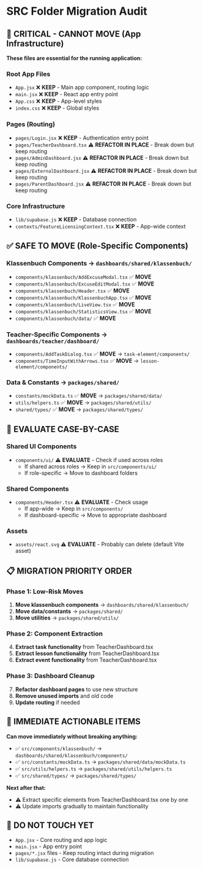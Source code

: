 # SRC Folder Migration Audit

## 🚨 CRITICAL - CANNOT MOVE (App Infrastructure)
**These files are essential for the running application:**

### Root App Files
- `App.jsx` ❌ **KEEP** - Main app component, routing logic
- `main.jsx` ❌ **KEEP** - React app entry point  
- `App.css` ❌ **KEEP** - App-level styles
- `index.css` ❌ **KEEP** - Global styles

### Pages (Routing)
- `pages/Login.jsx` ❌ **KEEP** - Authentication entry point
- `pages/TeacherDashboard.tsx` ⚠️ **REFACTOR IN PLACE** - Break down but keep routing
- `pages/AdminDashboard.jsx` ⚠️ **REFACTOR IN PLACE** - Break down but keep routing  
- `pages/ExternalDashboard.jsx` ⚠️ **REFACTOR IN PLACE** - Break down but keep routing
- `pages/ParentDashboard.jsx` ⚠️ **REFACTOR IN PLACE** - Break down but keep routing

### Core Infrastructure  
- `lib/supabase.js` ❌ **KEEP** - Database connection
- `contexts/FeatureLicensingContext.tsx` ❌ **KEEP** - App-wide context

## ✅ SAFE TO MOVE (Role-Specific Components)

### Klassenbuch Components → `dashboards/shared/klassenbuch/`
- `components/klassenbuch/AddExcuseModal.tsx` ✅ **MOVE**
- `components/klassenbuch/ExcuseEditModal.tsx` ✅ **MOVE**  
- `components/klassenbuch/Header.tsx` ✅ **MOVE**
- `components/klassenbuch/KlassenbuchApp.tsx` ✅ **MOVE**
- `components/klassenbuch/LiveView.tsx` ✅ **MOVE**
- `components/klassenbuch/StatisticsView.tsx` ✅ **MOVE**
- `components/klassenbuch/data/` ✅ **MOVE**

### Teacher-Specific Components → `dashboards/teacher/dashboard/`
- `components/AddTaskDialog.tsx` ✅ **MOVE** → `task-element/components/`
- `components/TimeInputWithArrows.tsx` ✅ **MOVE** → `lesson-element/components/`

### Data & Constants → `packages/shared/`
- `constants/mockData.ts` ✅ **MOVE** → `packages/shared/data/`
- `utils/helpers.ts` ✅ **MOVE** → `packages/shared/utils/`
- `shared/types/` ✅ **MOVE** → `packages/shared/types/`

## 🤔 EVALUATE CASE-BY-CASE

### Shared UI Components
- `components/ui/` ⚠️ **EVALUATE** - Check if used across roles
  - If shared across roles → Keep in `src/components/ui/`
  - If role-specific → Move to dashboard folders

### Shared Components  
- `components/Header.tsx` ⚠️ **EVALUATE** - Check usage
  - If app-wide → Keep in `src/components/`
  - If dashboard-specific → Move to appropriate dashboard

### Assets
- `assets/react.svg` ⚠️ **EVALUATE** - Probably can delete (default Vite asset)

## 📋 MIGRATION PRIORITY ORDER

### Phase 1: Low-Risk Moves
1. **Move klassenbuch components** → `dashboards/shared/klassenbuch/`
2. **Move data/constants** → `packages/shared/`  
3. **Move utilities** → `packages/shared/utils/`

### Phase 2: Component Extraction  
4. **Extract task functionality** from TeacherDashboard.tsx
5. **Extract lesson functionality** from TeacherDashboard.tsx
6. **Extract event functionality** from TeacherDashboard.tsx

### Phase 3: Dashboard Cleanup
7. **Refactor dashboard pages** to use new structure
8. **Remove unused imports** and old code
9. **Update routing** if needed

## 🎯 IMMEDIATE ACTIONABLE ITEMS

**Can move immediately without breaking anything:**
- ✅ `src/components/klassenbuch/` → `dashboards/shared/klassenbuch/components/`
- ✅ `src/constants/mockData.ts` → `packages/shared/data/mockData.ts`
- ✅ `src/utils/helpers.ts` → `packages/shared/utils/helpers.ts`
- ✅ `src/shared/types/` → `packages/shared/types/`

**Next after that:**
- ⚠️ Extract specific elements from TeacherDashboard.tsx one by one
- ⚠️ Update imports gradually to maintain functionality

## 🚫 DO NOT TOUCH YET
- `App.jsx` - Core routing and app logic
- `main.jsx` - App entry point  
- `pages/*.jsx` files - Keep routing intact during migration
- `lib/supabase.js` - Core database connection
